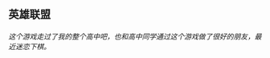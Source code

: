 ## 英雄联盟
###### 这个游戏走过了我的整个高中吧，也和高中同学通过这个游戏做了很好的朋友，最近迷恋下棋。

<base-photolist value="games/lol/" imgName="lol" :number="4"/>